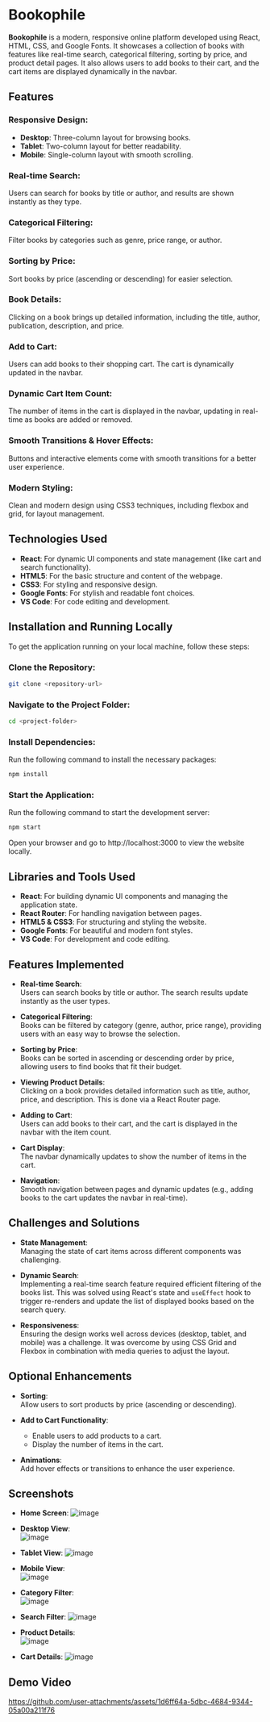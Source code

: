 # Bookophile

**Bookophile** is a modern, responsive online platform developed using React, HTML, CSS, and Google Fonts. It showcases a collection of books with features like real-time search, categorical filtering, sorting by price, and product detail pages. It also allows users to add books to their cart, and the cart items are displayed dynamically in the navbar.

## Features

### Responsive Design:
- **Desktop**: Three-column layout for browsing books.
- **Tablet**: Two-column layout for better readability.
- **Mobile**: Single-column layout with smooth scrolling.
   
### Real-time Search:
Users can search for books by title or author, and results are shown instantly as they type.

### Categorical Filtering:
Filter books by categories such as genre, price range, or author.

### Sorting by Price:
Sort books by price (ascending or descending) for easier selection.

### Book Details:
Clicking on a book brings up detailed information, including the title, author, publication, description, and price.

### Add to Cart:
Users can add books to their shopping cart. The cart is dynamically updated in the navbar.

### Dynamic Cart Item Count:
The number of items in the cart is displayed in the navbar, updating in real-time as books are added or removed.

### Smooth Transitions & Hover Effects:
Buttons and interactive elements come with smooth transitions for a better user experience.

### Modern Styling:
Clean and modern design using CSS3 techniques, including flexbox and grid, for layout management.

## Technologies Used

- **React**: For dynamic UI components and state management (like cart and search functionality).
- **HTML5**: For the basic structure and content of the webpage.
- **CSS3**: For styling and responsive design.
- **Google Fonts**: For stylish and readable font choices.
- **VS Code**: For code editing and development.

## Installation and Running Locally

To get the application running on your local machine, follow these steps:

### Clone the Repository:
```bash
git clone <repository-url>
```
### Navigate to the Project Folder:
```bash
cd <project-folder>
```
### Install Dependencies:
Run the following command to install the necessary packages:
```bash
npm install
```
### Start the Application:
Run the following command to start the development server:
```bash
npm start
```
Open your browser and go to http://localhost:3000 to view the website locally.


## Libraries and Tools Used

- **React**: For building dynamic UI components and managing the application state.
- **React Router**: For handling navigation between pages.
- **HTML5 & CSS3**: For structuring and styling the website.
- **Google Fonts**: For beautiful and modern font styles.
- **VS Code**: For development and code editing.


## Features Implemented

- **Real-time Search**:  
  Users can search books by title or author. The search results update instantly as the user types.

- **Categorical Filtering**:  
  Books can be filtered by category (genre, author, price range), providing users with an easy way to browse the selection.

- **Sorting by Price**:  
  Books can be sorted in ascending or descending order by price, allowing users to find books that fit their budget.

- **Viewing Product Details**:  
  Clicking on a book provides detailed information such as title, author, price, and description. This is done via a React Router page.

- **Adding to Cart**:  
  Users can add books to their cart, and the cart is displayed in the navbar with the item count.

- **Cart Display**:  
  The navbar dynamically updates to show the number of items in the cart.

- **Navigation**:  
  Smooth navigation between pages and dynamic updates (e.g., adding books to the cart updates the navbar in real-time).


## Challenges and Solutions

- **State Management**:  
  Managing the state of cart items across different components was challenging.

- **Dynamic Search**:  
  Implementing a real-time search feature required efficient filtering of the books list. This was solved using React's state and `useEffect` hook to trigger re-renders and update the list of displayed books based on the search query.

- **Responsiveness**:  
  Ensuring the design works well across devices (desktop, tablet, and mobile) was a challenge. It was overcome by using CSS Grid and Flexbox in combination with media queries to adjust the layout.

## Optional Enhancements

- **Sorting**:  
  Allow users to sort products by price (ascending or descending).

- **Add to Cart Functionality**:  
  - Enable users to add products to a cart.  
  - Display the number of items in the cart.

- **Animations**:  
  Add hover effects or transitions to enhance the user experience.

## Screenshots

- **Home Screen**: 
![image](https://github.com/user-attachments/assets/8ad9c362-b690-43c0-ba48-6aad4866d62c)

- **Desktop View**:  
  ![image](https://github.com/user-attachments/assets/8d4eb7a0-7f50-45f1-9445-f3999232de66)

- **Tablet View**: 
![image](https://github.com/user-attachments/assets/07ba53d5-23ea-47fc-88b4-6d164c85cfb4)

- **Mobile View**:  
![image](https://github.com/user-attachments/assets/0aa64ee4-9bbd-40cb-b452-ea34f4339c1b)

- **Category Filter**:  
![image](https://github.com/user-attachments/assets/57774e35-0e02-4d20-8157-cc8c5992e296)

- **Search Filter**:
![image](https://github.com/user-attachments/assets/c43fcc02-499e-4214-94ff-f528704697d1)

- **Product Details**:  
  ![image](https://github.com/user-attachments/assets/b17eed43-916a-4341-8d23-4351143dce05)

- **Cart Details**:
![image](https://github.com/user-attachments/assets/65d27dc4-0527-419c-b662-fe56d800f74b)


## Demo Video

https://github.com/user-attachments/assets/1d6ff64a-5dbc-4684-9344-05a00a211f76


